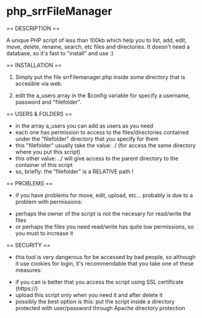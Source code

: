 php_srrFileManager
==================

== DESCRIPTION ==

A unique PHP script of less than 100kb which help you to list, add, edit, move, delete, rename, search, etc files and directories. It doesn't need a database, so it's fast to "install" and use :)


== INSTALLATION ==

1. Simply put the file srrFilemanager.php inside some directory that is accesible via web.

2. edit the a_users array in the $config variable for specify a username, password and "filefolder".


== USERS & FOLDERS ==

- in the array a_users you can add as users as you need
- each one has permission to access to the files/directories contained under the "filefolder" directory that you specify for them
- this "filefolder" usually take the value: ./ (for access the same directory where you put this script)
- this other value: ../  will give access to the parent directory to the container of this script
- so, briefly: the "filefolder" is a RELATIVE path !


== PROBLEMS ==

- if you have problems for move, edit, upload, etc... probably is due to a problem with permissions:

 + perhaps the owner of the script is not the necesary for read/write the files
 + or perhaps the files you need read/write has quite low permissions, so you must to increase it

== SECURITY ==

- this tool is very dangerous for be accessed by bad people, so although it use cookies for login, it's recommendable that you take one of these measures:

 + if you can is better that you access the script using SSL certificate (https://)
 + upload this script only when you need it and after delete it
 + possibly the best option is this: put the script inside a directory protected with user/password through Apache directory protection